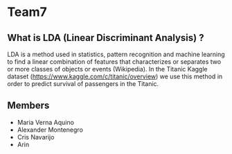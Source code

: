 # Team7

## What is LDA (Linear Discriminant Analysis) ?
LDA is a method used in statistics, pattern recognition and machine learning to find a linear combination of features that characterizes or separates two or more classes of objects or events (Wikipedia). In the Titanic Kaggle dataset (https://www.kaggle.com/c/titanic/overview) we use this method in order to predict survival of passengers in the Titanic. 

## Members
* Maria Verna Aquino
* Alexander Montenegro
* Cris Navarijo
* Arin 

